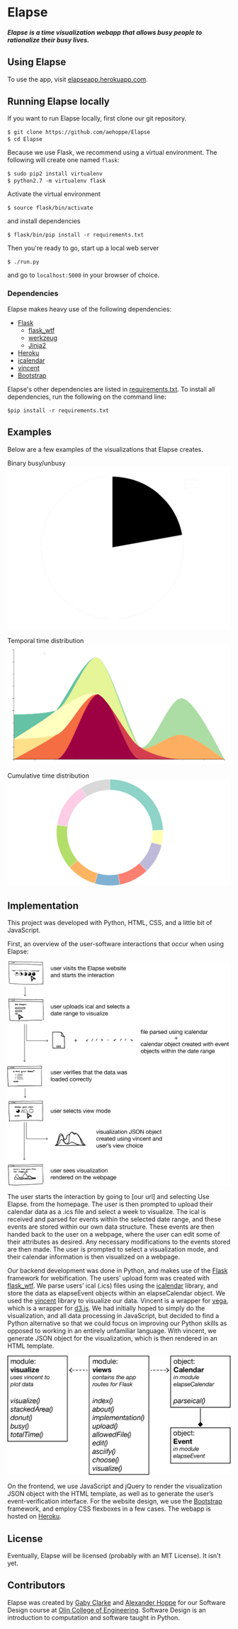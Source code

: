 # Elapse
##### Elapse is a time visualization webapp that allows busy people to rationalize their busy lives.

## Using Elapse
To use the app, visit [elapseapp.herokuapp.com](http://elapseapp.herokuapp.com).

## Running Elapse locally
If you want to run Elapse locally, first clone our git repository.

    $ git clone https://github.com/aehoppe/Elapse
    $ cd Elapse

Because we use Flask, we recommend using a virtual environment. The following will create one named `flask`:

    $ sudo pip2 install virtualenv
    $ python2.7 -m virtualenv flask

Activate the virtual environment

    $ source flask/bin/activate

and install dependencies

    $ flask/bin/pip install -r requirements.txt

Then you're ready to go, start up a local web server

    $ ./run.py

and go to `localhost:5000` in your browser of choice.

### Dependencies
Elapse makes heavy use of the following dependencies:
- [Flask](http://flask.pocoo.org)
    - [flask_wtf](https://flask-wtf.readthedocs.org/en/latest/)
    - [werkzeug](http://werkzeug.pocoo.org)
    - [Jinja2](http://jinja.pocoo.org/docs/dev/)
- [Heroku](https://www.heroku.com)
- [icalendar](https://github.com/collective/icalendar)
- [vincent](https://github.com/wrobstory/vincent)
- [Bootstrap](http://getbootstrap.com)

Elapse's other dependencies are listed in [requirements.txt](https://github.com/aehoppe/Elapse/blob/master/requirements.txt). To install all dependencies, run the following on the command line:

    $pip install -r requirements.txt

## Examples
Below are a few examples of the visualizations that Elapse creates.

Binary busy/unbusy
![Busy](documentation/busy.png)

Temporal time distribution
![Stacked Area](documentation/gaby_stacked-area_nolegend.png)

Cumulative time distribution
![Donut](documentation/gaby_donut_nolegend.png)

## Implementation
This project was developed with Python, HTML, CSS, and a little bit of JavaScript. 

First, an overview of the user-software interactions that occur when using Elapse:

![interaction](documentation/interaction.png)

The user starts the interaction by going to [our url] and selecting Use Elapse. from the homepage.  The user is then prompted to upload their calendar data as a .ics file and select a week to visualize.  The ical is received and parsed for events within the selected date range, and these events are stored within our own data structure.  These events are then handed back to the user on a webpage, where the user can edit some of their attributes as desired.  Any necessary modifications to the events stored are then made.  The user is prompted to select a visualization mode, and their calendar information is then visualized on a webpage.

Our backend development was done in Python, and makes use of the [Flask](http://flask.pocoo.org) framework for webification.  The users’ upload form was created with [flask_wtf](https://flask-wtf.readthedocs.org/en/latest/).  We parse users’ ical (.ics) files using the [icalendar](https://github.com/collective/icalendar) library, and store the data as elapseEvent objects within an elapseCalendar object.  We used the [vincent](https://github.com/wrobstory/vincent) library to visualize our data.  Vincent is a wrapper for [vega](https://vega.github.io/vega/), which is a wrapper for [d3.js](https://d3js.org).  We had initially hoped to simply do the visualization, and all data processing in JavaScript, but decided to find a Python alternative so that we could focus on improving our Python skills as opposed to working in an entirely unfamiliar language.  With vincent, we generate JSON object for the visualization, which is then rendered in an HTML template.

![UML](documentation/UML.png)

On the frontend, we use JavaScript and jQuery to render the visualization JSON object with the HTML template, as well as to generate the user’s event-verification interface.  For the website design, we use the [Bootstrap](http://getbootstrap.com) framework, and employ CSS flexboxes in a few cases.  The webapp is hosted on [Heroku](https://www.heroku.com).


## License
Eventually, Elapse will be licensed (probably with an MIT License).  It isn't yet.

## Contributors
Elapse was created by [Gaby Clarke](https://github.com/gabyclarke) and [Alexander Hoppe](https://github.com/aehoppe) for our Software Design course at [Olin College of Engineering](http://www.olin.edu).  Software Design is an introduction to computation and software taught in Python.
